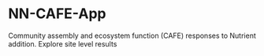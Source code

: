 # NN-CAFE-App
Community assembly and ecosystem function (CAFE) responses to Nutrient addition.  Explore site level results

